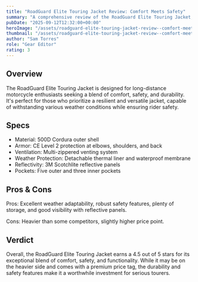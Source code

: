 ```yaml
---
title: "RoadGuard Elite Touring Jacket Review: Comfort Meets Safety"
summary: "A comprehensive review of the RoadGuard Elite Touring Jacket, emphasizing comfort, safety, and durability."
pubDate: "2025-09-12T12:32:00+00:00"
heroImage: "/assets/roadguard-elite-touring-jacket-review--comfort-meets-safety-hero.jpg"
thumbnail: "/assets/roadguard-elite-touring-jacket-review--comfort-meets-safety-thumb.jpg"
author: "Sam Torres"
role: "Gear Editor"
rating: 3
---
```


<h2>Overview</h2>
<p>The RoadGuard Elite Touring Jacket is designed for long-distance motorcycle enthusiasts seeking a blend of comfort, safety, and durability. It's perfect for those who prioritize a resilient and versatile jacket, capable of withstanding various weather conditions while ensuring rider safety.</p>
<h2>Specs</h2>
<ul>
  <li>Material: 500D Cordura outer shell</li>
  <li>Armor: CE Level 2 protection at elbows, shoulders, and back</li>
  <li>Ventilation: Multi-zippered venting system</li>
  <li>Weather Protection: Detachable thermal liner and waterproof membrane</li>
  <li>Reflectivity: 3M Scotchlite reflective panels</li>
  <li>Pockets: Five outer and three inner pockets</li>
</ul>
<h2>Pros & Cons</h2>
<p>Pros: Excellent weather adaptability, robust safety features, plenty of storage, and good visibility with reflective panels.</p>
<p>Cons: Heavier than some competitors, slightly higher price point.</p>
<h2>Verdict</h2>
<p>Overall, the RoadGuard Elite Touring Jacket earns a 4.5 out of 5 stars for its exceptional blend of comfort, safety, and functionality. While it may be on the heavier side and comes with a premium price tag, the durability and safety features make it a worthwhile investment for serious tourers.</p>